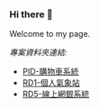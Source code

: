 ### Hi there 👋

Welcome to my page.

*專案資料夾連結:* <br>
* [PID-購物車系統](https://github.com/esther-lin069/PID-Assignment)
* [RD1-個人氣象站](https://github.com/esther-lin069/RD1-Assignment)
* [RD5-線上網銀系統](https://github.com/esther-lin069/RD5-Assignment)
